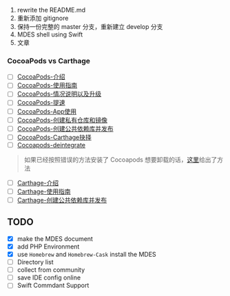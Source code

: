 1. rewrite the README.md
2. 重新添加 gitignore
3. 保持一份完整的 master 分支，重新建立 develop 分支
4. MDES shell using Swift
5. 文章

### CocoaPods vs Carthage

- [ ] [CocoaPods-介绍](todo)
- [ ] [CocoaPods-使用指南](todo)
- [ ] [CocoaPods-情况说明以及升级](todo)
- [ ] [CocoaPods-提速](todo)
- [ ] [CocoaPods-App使用](todo)
- [ ] [CocoaPods-创建私有仓库和镜像](todo)
- [ ] [CocoaPods-创建公共依赖库并发布](todo)
- [ ] [CocoaPods-Carthage抉择](todo)
- [ ] [Cocoapods-deintegrate](todo)

> 如果已经按照错误的方法安装了 Cocoapods 想要卸载的话，[这里](http://www.jianshu.com/p/8b61b421dd76)给出了方法

- [ ] [Carthage-介绍](todo)
- [ ] [Carthage-使用指南](todo)
- [ ] [Carthage-创建公共依赖库并发布](todo)

## TODO
- [x] make the MDES document
- [x] add PHP Environment
- [x] use `Homebrew` and `Homebrew-Cask` install the MDES
- [ ] Directory list
- [ ] collect from community
- [ ] save IDE config online
- [ ] Swift Commdant Support

